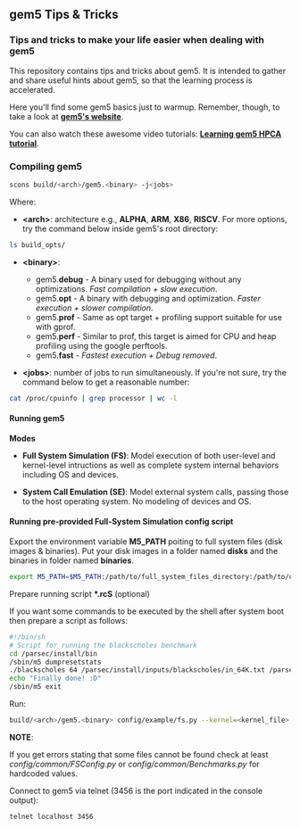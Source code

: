 ## gem5 Tips & Tricks
### **Tips and tricks to make your life easier when dealing with gem5**

This repository contains tips and tricks about gem5. It is intended to gather and share useful hints about gem5, so that the learning process is accelerated.

Here you'll find some gem5 basics just to warmup. Remember, though, to take a look at [**gem5's website**](http://www.gem5.org/Main_Page).

You can also watch these awesome video tutorials: [**Learning gem5 HPCA tutorial**](https://www.youtube.com/watch?v=5UT41VsGTsg).

### **Compiling gem5**

```bash
scons build/<arch>/gem5.<binary> -j<jobs>
```

Where:

* **\<arch\>**: architecture e.g., **ALPHA**, **ARM**, **X86**, **RISCV**. For more options, try the command below inside gem5's root directory:

```bash
ls build_opts/
```

* **\<binary\>**:
	* gem5.**debug** - A binary used for debugging without any optimizations. *_Fast compilation + slow execution_*.
	* gem5.**opt** - A binary with debugging and optimization. _*Faster execution + slower compilation*_.
	* gem5.**prof** - Same as opt target + profiling support suitable for use with gprof.
	* gem5.**perf** - Similar to prof, this target is aimed for CPU and heap profiling using the google perftools.
	* gem5.**fast** - _*Fastest execution + Debug removed*_.

* **\<jobs\>**: number of jobs to run simultaneously. If you're not sure, try the command below to get a reasonable number:

```bash
cat /proc/cpuinfo | grep processor | wc -l
```


#### Running gem5
**Modes**

* **Full System Simulation (FS)**: Model execution of both user-level and kernel-level intructions as well as complete system internal behaviors including OS and devices.

* **System Call Emulation (SE)**: Model external system calls, passing those to the host operating system. No modeling of devices and OS.

#### Running pre-provided Full-System Simulation config script

Export the environment variable **M5_PATH** poiting to full system files (disk images & binaries). Put your disk images in a folder named **disks** and the binaries in folder named **binaries**.

```bash
export M5_PATH=$M5_PATH:/path/to/full_system_files_directory:/path/to/other_full_system_files_directory
```

Prepare running script **\*.rcS** (optional)

If you want some commands to be executed by the shell after system boot then prepare a script as follows:

```bash
#!/bin/sh
# Script for running the blackscholes benchmark
cd /parsec/install/bin
/sbin/m5 dumpresetstats
./blackscholes 64 /parsec/install/inputs/blackscholes/in_64K.txt /parsec/install/inputs/blackscholes/prices.txt
echo "Finally done! :D"
/sbin/m5 exit
```

Run:

```bash
build/<arch>/gem5.<binary> config/example/fs.py --kernel=<kernel_file> --disk-image=<disk_image.img> --script=</path/to/script.rcS>
```

**NOTE**:

If you get errors stating that some files cannot be found check at least *config/common/FSConfig.py* or *config/common/Benchmarks.py* for hardcoded values.

Connect to gem5 via telnet (3456 is the port indicated in the console output):

```bash
telnet localhost 3456
```
